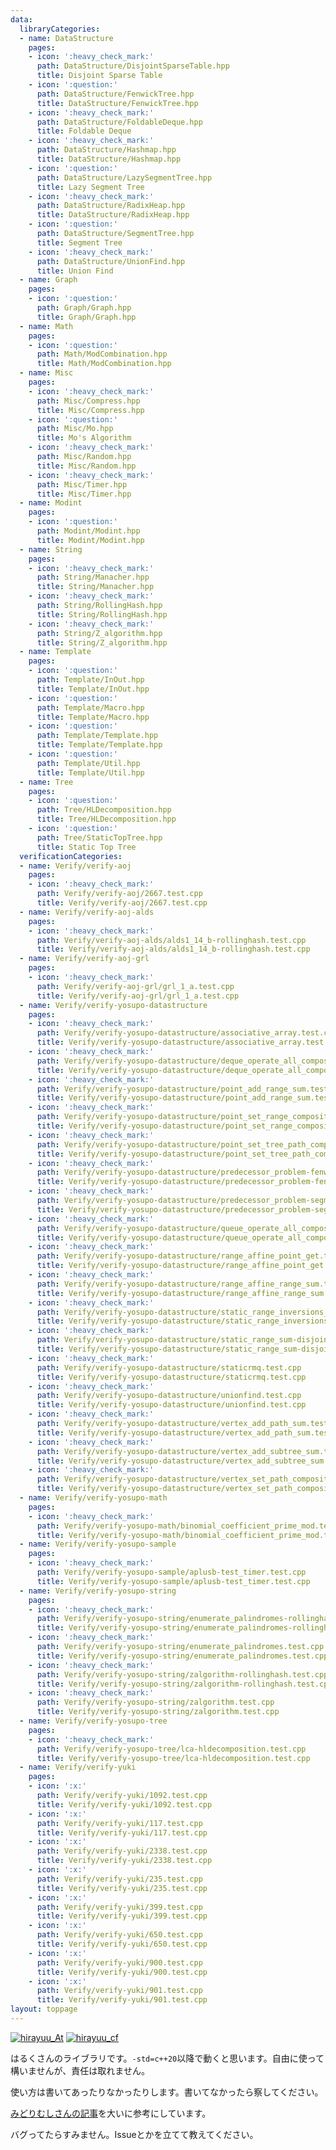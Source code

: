 ```yaml
---
data:
  libraryCategories:
  - name: DataStructure
    pages:
    - icon: ':heavy_check_mark:'
      path: DataStructure/DisjointSparseTable.hpp
      title: Disjoint Sparse Table
    - icon: ':question:'
      path: DataStructure/FenwickTree.hpp
      title: DataStructure/FenwickTree.hpp
    - icon: ':heavy_check_mark:'
      path: DataStructure/FoldableDeque.hpp
      title: Foldable Deque
    - icon: ':heavy_check_mark:'
      path: DataStructure/Hashmap.hpp
      title: DataStructure/Hashmap.hpp
    - icon: ':question:'
      path: DataStructure/LazySegmentTree.hpp
      title: Lazy Segment Tree
    - icon: ':heavy_check_mark:'
      path: DataStructure/RadixHeap.hpp
      title: DataStructure/RadixHeap.hpp
    - icon: ':question:'
      path: DataStructure/SegmentTree.hpp
      title: Segment Tree
    - icon: ':heavy_check_mark:'
      path: DataStructure/UnionFind.hpp
      title: Union Find
  - name: Graph
    pages:
    - icon: ':question:'
      path: Graph/Graph.hpp
      title: Graph/Graph.hpp
  - name: Math
    pages:
    - icon: ':question:'
      path: Math/ModCombination.hpp
      title: Math/ModCombination.hpp
  - name: Misc
    pages:
    - icon: ':heavy_check_mark:'
      path: Misc/Compress.hpp
      title: Misc/Compress.hpp
    - icon: ':question:'
      path: Misc/Mo.hpp
      title: Mo's Algorithm
    - icon: ':heavy_check_mark:'
      path: Misc/Random.hpp
      title: Misc/Random.hpp
    - icon: ':heavy_check_mark:'
      path: Misc/Timer.hpp
      title: Misc/Timer.hpp
  - name: Modint
    pages:
    - icon: ':question:'
      path: Modint/Modint.hpp
      title: Modint/Modint.hpp
  - name: String
    pages:
    - icon: ':heavy_check_mark:'
      path: String/Manacher.hpp
      title: String/Manacher.hpp
    - icon: ':heavy_check_mark:'
      path: String/RollingHash.hpp
      title: String/RollingHash.hpp
    - icon: ':heavy_check_mark:'
      path: String/Z_algorithm.hpp
      title: String/Z_algorithm.hpp
  - name: Template
    pages:
    - icon: ':question:'
      path: Template/InOut.hpp
      title: Template/InOut.hpp
    - icon: ':question:'
      path: Template/Macro.hpp
      title: Template/Macro.hpp
    - icon: ':question:'
      path: Template/Template.hpp
      title: Template/Template.hpp
    - icon: ':question:'
      path: Template/Util.hpp
      title: Template/Util.hpp
  - name: Tree
    pages:
    - icon: ':question:'
      path: Tree/HLDecomposition.hpp
      title: Tree/HLDecomposition.hpp
    - icon: ':question:'
      path: Tree/StaticTopTree.hpp
      title: Static Top Tree
  verificationCategories:
  - name: Verify/verify-aoj
    pages:
    - icon: ':heavy_check_mark:'
      path: Verify/verify-aoj/2667.test.cpp
      title: Verify/verify-aoj/2667.test.cpp
  - name: Verify/verify-aoj-alds
    pages:
    - icon: ':heavy_check_mark:'
      path: Verify/verify-aoj-alds/alds1_14_b-rollinghash.test.cpp
      title: Verify/verify-aoj-alds/alds1_14_b-rollinghash.test.cpp
  - name: Verify/verify-aoj-grl
    pages:
    - icon: ':heavy_check_mark:'
      path: Verify/verify-aoj-grl/grl_1_a.test.cpp
      title: Verify/verify-aoj-grl/grl_1_a.test.cpp
  - name: Verify/verify-yosupo-datastructure
    pages:
    - icon: ':heavy_check_mark:'
      path: Verify/verify-yosupo-datastructure/associative_array.test.cpp
      title: Verify/verify-yosupo-datastructure/associative_array.test.cpp
    - icon: ':heavy_check_mark:'
      path: Verify/verify-yosupo-datastructure/deque_operate_all_composite.test.cpp
      title: Verify/verify-yosupo-datastructure/deque_operate_all_composite.test.cpp
    - icon: ':heavy_check_mark:'
      path: Verify/verify-yosupo-datastructure/point_add_range_sum.test.cpp
      title: Verify/verify-yosupo-datastructure/point_add_range_sum.test.cpp
    - icon: ':heavy_check_mark:'
      path: Verify/verify-yosupo-datastructure/point_set_range_composite.test.cpp
      title: Verify/verify-yosupo-datastructure/point_set_range_composite.test.cpp
    - icon: ':heavy_check_mark:'
      path: Verify/verify-yosupo-datastructure/point_set_tree_path_composite_sum_fixed_root.test.cpp
      title: Verify/verify-yosupo-datastructure/point_set_tree_path_composite_sum_fixed_root.test.cpp
    - icon: ':heavy_check_mark:'
      path: Verify/verify-yosupo-datastructure/predecessor_problem-fenwick_tree.test.cpp
      title: Verify/verify-yosupo-datastructure/predecessor_problem-fenwick_tree.test.cpp
    - icon: ':heavy_check_mark:'
      path: Verify/verify-yosupo-datastructure/predecessor_problem-segment_tree.test.cpp
      title: Verify/verify-yosupo-datastructure/predecessor_problem-segment_tree.test.cpp
    - icon: ':heavy_check_mark:'
      path: Verify/verify-yosupo-datastructure/queue_operate_all_composite.test.cpp
      title: Verify/verify-yosupo-datastructure/queue_operate_all_composite.test.cpp
    - icon: ':heavy_check_mark:'
      path: Verify/verify-yosupo-datastructure/range_affine_point_get.test.cpp
      title: Verify/verify-yosupo-datastructure/range_affine_point_get.test.cpp
    - icon: ':heavy_check_mark:'
      path: Verify/verify-yosupo-datastructure/range_affine_range_sum.test.cpp
      title: Verify/verify-yosupo-datastructure/range_affine_range_sum.test.cpp
    - icon: ':heavy_check_mark:'
      path: Verify/verify-yosupo-datastructure/static_range_inversions_query-mo.test.cpp
      title: Verify/verify-yosupo-datastructure/static_range_inversions_query-mo.test.cpp
    - icon: ':heavy_check_mark:'
      path: Verify/verify-yosupo-datastructure/static_range_sum-disjoint_sparse_table.test.cpp
      title: Verify/verify-yosupo-datastructure/static_range_sum-disjoint_sparse_table.test.cpp
    - icon: ':heavy_check_mark:'
      path: Verify/verify-yosupo-datastructure/staticrmq.test.cpp
      title: Verify/verify-yosupo-datastructure/staticrmq.test.cpp
    - icon: ':heavy_check_mark:'
      path: Verify/verify-yosupo-datastructure/unionfind.test.cpp
      title: Verify/verify-yosupo-datastructure/unionfind.test.cpp
    - icon: ':heavy_check_mark:'
      path: Verify/verify-yosupo-datastructure/vertex_add_path_sum.test.cpp
      title: Verify/verify-yosupo-datastructure/vertex_add_path_sum.test.cpp
    - icon: ':heavy_check_mark:'
      path: Verify/verify-yosupo-datastructure/vertex_add_subtree_sum.test.cpp
      title: Verify/verify-yosupo-datastructure/vertex_add_subtree_sum.test.cpp
    - icon: ':heavy_check_mark:'
      path: Verify/verify-yosupo-datastructure/vertex_set_path_composite.test.cpp
      title: Verify/verify-yosupo-datastructure/vertex_set_path_composite.test.cpp
  - name: Verify/verify-yosupo-math
    pages:
    - icon: ':heavy_check_mark:'
      path: Verify/verify-yosupo-math/binomial_coefficient_prime_mod.test.cpp
      title: Verify/verify-yosupo-math/binomial_coefficient_prime_mod.test.cpp
  - name: Verify/verify-yosupo-sample
    pages:
    - icon: ':heavy_check_mark:'
      path: Verify/verify-yosupo-sample/aplusb-test_timer.test.cpp
      title: Verify/verify-yosupo-sample/aplusb-test_timer.test.cpp
  - name: Verify/verify-yosupo-string
    pages:
    - icon: ':heavy_check_mark:'
      path: Verify/verify-yosupo-string/enumerate_palindromes-rollinghash.test.cpp
      title: Verify/verify-yosupo-string/enumerate_palindromes-rollinghash.test.cpp
    - icon: ':heavy_check_mark:'
      path: Verify/verify-yosupo-string/enumerate_palindromes.test.cpp
      title: Verify/verify-yosupo-string/enumerate_palindromes.test.cpp
    - icon: ':heavy_check_mark:'
      path: Verify/verify-yosupo-string/zalgorithm-rollinghash.test.cpp
      title: Verify/verify-yosupo-string/zalgorithm-rollinghash.test.cpp
    - icon: ':heavy_check_mark:'
      path: Verify/verify-yosupo-string/zalgorithm.test.cpp
      title: Verify/verify-yosupo-string/zalgorithm.test.cpp
  - name: Verify/verify-yosupo-tree
    pages:
    - icon: ':heavy_check_mark:'
      path: Verify/verify-yosupo-tree/lca-hldecomposition.test.cpp
      title: Verify/verify-yosupo-tree/lca-hldecomposition.test.cpp
  - name: Verify/verify-yuki
    pages:
    - icon: ':x:'
      path: Verify/verify-yuki/1092.test.cpp
      title: Verify/verify-yuki/1092.test.cpp
    - icon: ':x:'
      path: Verify/verify-yuki/117.test.cpp
      title: Verify/verify-yuki/117.test.cpp
    - icon: ':x:'
      path: Verify/verify-yuki/2338.test.cpp
      title: Verify/verify-yuki/2338.test.cpp
    - icon: ':x:'
      path: Verify/verify-yuki/235.test.cpp
      title: Verify/verify-yuki/235.test.cpp
    - icon: ':x:'
      path: Verify/verify-yuki/399.test.cpp
      title: Verify/verify-yuki/399.test.cpp
    - icon: ':x:'
      path: Verify/verify-yuki/650.test.cpp
      title: Verify/verify-yuki/650.test.cpp
    - icon: ':x:'
      path: Verify/verify-yuki/900.test.cpp
      title: Verify/verify-yuki/900.test.cpp
    - icon: ':x:'
      path: Verify/verify-yuki/901.test.cpp
      title: Verify/verify-yuki/901.test.cpp
layout: toppage
---
```

[![hirayuu_At](https://img.shields.io/endpoint?url=https%3A%2F%2Fatcoder-badges.now.sh%2Fapi%2Fatcoder%2Fjson%2Fhirayuu_At)](https://atcoder.jp/users/hirayuu_At)
[![hirayuu_cf](https://img.shields.io/endpoint?url=https%3A%2F%2Fatcoder-badges.now.sh%2Fapi%2Fcodeforces%2Fjson%2Fhirayuu_cf)](https://codeforces.com/profile/hirayuu_cf)

はるくさんのライブラリです。`-std=c++20`以降で動くと思います。自由に使って構いませんが、責任は取れません。

使い方は書いてあったりなかったりします。書いてなかったら察してください。

[みどりむしさんの記事](https://qiita.com/KakurenboUni/items/b47d9e6e3582e2149d63)を大いに参考にしています。

バグってたらすみません。Issueとかを立てて教えてください。